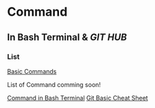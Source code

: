 # Command
## In Bash Terminal & *GIT HUB*
### List

[Basic Commands](https://www.git-tower.com/blog/command-line-cheat-sheet/)

List of Command comming soon!

[Command in Bash Terminal](https://www.git-tower.com/blog/media/pages/posts/command-line-cheat-sheet/7c0f8706c6-1678792800/command-line-cheat-sheet-large01.png)
[Git Basic Cheat Sheet](https://rubygarage.s3.amazonaws.com/uploads/article_image/file/599/git-cheatsheet-5.jpg)
